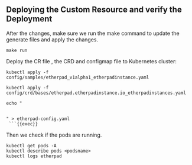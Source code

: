 ## Deploying the Custom Resource and verify the Deployment 
After the changes, make sure we run the make command to update the generate files and apply the changes.
~~~
make run
~~~
Deploy the CR file , the CRD and configmap file to Kubernetes cluster:
~~~
kubectl apply -f config/samples/etherpad_v1alpha1_etherpadinstance.yaml

kubectl apply -f config/crd/bases/etherpad.etherpadinstance.io_etherpadinstances.yaml
~~~

```
echo "


" > etherpad-config.yaml
 ```{{exec}}
```

Then we check if the pods are running.

~~~
kubectl get pods -A 
kubectl describe pods <podsname>
kubectl logs etherpad
~~~

